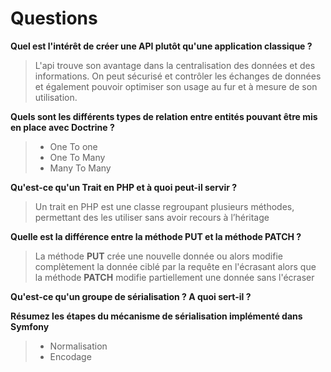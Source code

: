 # Questions

**Quel est l'intérêt de créer une API plutôt qu'une application classique ?**
> L'api trouve son avantage dans la centralisation des données et des informations. On peut sécurisé et contrôler les échanges de données et également pouvoir optimiser son usage au fur et à mesure de son utilisation.

**Quels sont les différents types de relation entre entités pouvant être mis en place avec Doctrine ?**
> - One To one
>  - One To Many
>  - Many To Many

**Qu'est-ce qu'un Trait en PHP et à quoi peut-il servir ?**
> Un trait en PHP est une classe regroupant plusieurs méthodes, permettant des les utiliser sans avoir recours à l’héritage 

**Quelle est la différence entre la méthode PUT et la méthode PATCH ?**
> La méthode **PUT** crée une nouvelle donnée ou alors modifie complètement la donnée ciblé par la requête en l'écrasant alors que la méthode **PATCH** modifie partiellement une donnée sans l'écraser

**Qu'est-ce qu'un groupe de sérialisation ? A quoi sert-il ?**
> 

**Résumez les étapes du mécanisme de sérialisation implémenté dans Symfony**
> - Normalisation
> - Encodage
